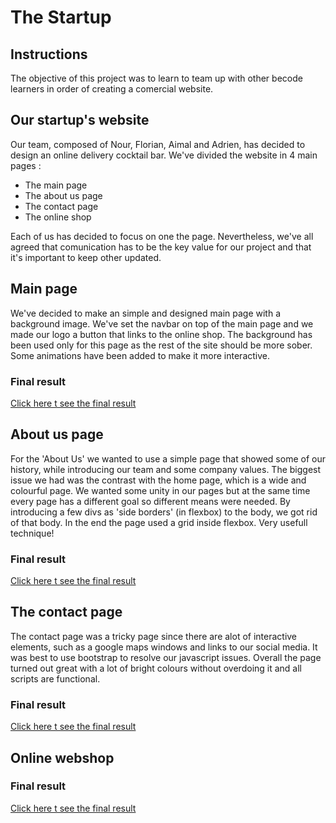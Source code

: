 # The Startup

## Instructions

The objective of this project was to learn to team up with other becode learners in order of creating a comercial website.

## Our startup's website

Our team, composed of Nour, Florian, Aimal and Adrien, has decided to design an online delivery cocktail bar. We've divided the website in 4 main pages :

- The main page
- The about us page
- The contact page
- The online shop

Each of us has decided to focus on one the page.  Nevertheless, we've all agreed that comunication has to be the key value for our project and that it's important to keep other updated.

## Main page

We've decided to make an simple and designed main page with a background image.  We've set the navbar on top of the main page and we made our logo a button that links to the online shop. The background has been used only for this page as the rest of the site should be more sober.  Some animations have been added to make it more interactive.


### Final result 

[Click here t see the final result](https://adrienclesse.github.io/the-startup/)


## About us page

For the 'About Us' we wanted to use a simple page that showed some of our history, while introducing our team and some company values. 
The biggest issue we had was the contrast with the home page, which is a wide and colourful page.
We wanted some unity in our pages but at the same time every page has a different goal so different means were needed. By introducing a few divs as 'side borders' (in flexbox) to the body, we got rid of that body. 
In the end the page used a grid inside flexbox. Very usefull technique!
### Final result 

[Click here t see the final result](https://adrienclesse.github.io/the-startup/)

## The contact page

The contact page was a tricky page since there are alot of interactive elements, such as a google maps windows and links to our social media. It was best to use bootstrap to resolve our javascript issues. 
Overall the page turned out great with a lot of bright colours without overdoing it and all scripts are functional.
### Final result 

[Click here t see the final result](https://adrienclesse.github.io/the-startup/)

## Online webshop

### Final result 

[Click here t see the final result](https://adrienclesse.github.io/the-startup/)

